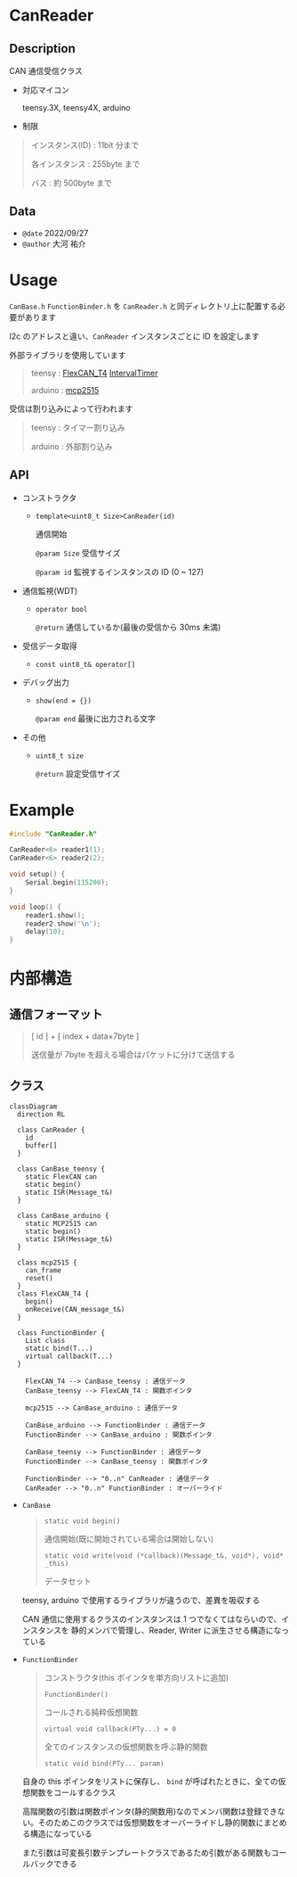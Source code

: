 # CanReader

## Description

CAN 通信受信クラス

-   対応マイコン

    teensy.3X, teensy4X, arduino

-   制限

> インスタンス(ID) : 11bit 分まで
>
> 各インスタンス : 255byte まで
>
> バス : 約 500byte まで

## Data

-   `@date` 2022/09/27
-   `@author` 大河 祐介

# Usage

`CanBase.h` `FunctionBinder.h` を `CanReader.h` と同ディレクトリ上に配置する必要があります

I2c のアドレスと違い、`CanReader` インスタンスごとに ID を設定します

外部ライブラリを使用しています

> teensy : [FlexCAN_T4](https://github.com/tonton81/FlexCAN_T4) [IntervalTimer](https://github.com/loglow/IntervalTimer)
>
> arduino : [mcp2515](https://github.com/autowp/arduino-mcp2515)

受信は割り込みによって行われます

> teensy : タイマー割り込み
>
> arduino : 外部割り込み

## API

-   コンストラクタ

    -   `template<uint8_t Size>CanReader(id)`

        通信開始

        `@param Size` 受信サイズ

        `@param id` 監視するインスタンスの ID (0 ~ 127)

-   通信監視(WDT)

    -   `operator bool`

        `@return` 通信しているか(最後の受信から 30ms 未満)

-   受信データ取得

    -   `const uint8_t& operator[]`

-   デバッグ出力

    -   `show(end = {})`

        `@param end` 最後に出力される文字

-   その他

    -   `uint8_t size`

        `@return` 設定受信サイズ

# Example

```cpp
#include "CanReader.h"

CanReader<6> reader1(1);
CanReader<6> reader2(2);

void setup() {
	Serial.begin(115200);
}

void loop() {
	reader1.show();
	reader2.show('\n');
	delay(10);
}
```

# 内部構造

## 通信フォーマット

> [ id ] + [ index + data×7byte ]
>
> 送信量が 7byte を超える場合はパケットに分けて送信する

## クラス

```mermaid
classDiagram
  direction RL

  class CanReader {
	id
	buffer[]
  }

  class CanBase_teensy {
	static FlexCAN can
	static begin()
	static ISR(Message_t&)
  }

  class CanBase_arduino {
	static MCP2515 can
	static begin()
	static ISR(Message_t&)
  }

  class mcp2515 {
	can_frame
	reset()
  }
  class FlexCAN_T4 {
	begin()
	onReceive(CAN_message_t&)
  }

  class FunctionBinder {
	List class
	static bind(T...)
	virtual callback(T...)
  }

	FlexCAN_T4 --> CanBase_teensy : 通信データ
	CanBase_teensy --> FlexCAN_T4 : 関数ポインタ

	mcp2515 --> CanBase_arduino : 通信データ

	CanBase_arduino --> FunctionBinder : 通信データ
	FunctionBinder --> CanBase_arduino : 関数ポインタ

	CanBase_teensy --> FunctionBinder : 通信データ
	FunctionBinder --> CanBase_teensy : 関数ポインタ

	FunctionBinder --> "0..n" CanReader : 通信データ
	CanReader --> "0..n" FunctionBinder : オーバーライド
```

-   `CanBase`
    > `static void begin()`
    >
    > 通信開始(既に開始されている場合は開始しない)
    >
    > `static void write(void (*callback)(Message_t&, void*), void* _this)`
    >
    > データセット

    teensy, arduino で使用するライブラリが違うので、差異を吸収する

    CAN 通信に使用するクラスのインスタンスは 1 つでなくてはならいので、インスタンスを 静的メンバで管理し、Reader, Writer に派生させる構造になっている

-   `FunctionBinder`

    > コンストラクタ(this ポインタを単方向リストに追加)
    >
    > `FunctionBinder()`
    >
    > コールされる純粋仮想関数
    >
    > `virtual void callback(PTy...) = 0`
    >
    > 全てのインスタンスの仮想関数を呼ぶ静的関数
    >
    > `static void bind(PTy... param)`

    自身の this ポインタをリストに保存し、 `bind` が呼ばれたときに、全ての仮想関数をコールするクラス

    高階関数の引数は関数ポインタ(静的関数用)なのでメンバ関数は登録できない。そのためこのクラスでは仮想関数をオーバーライドし静的関数にまとめる構造になっている

    また引数は可変長引数テンプレートクラスであるため引数がある関数もコールバックできる
